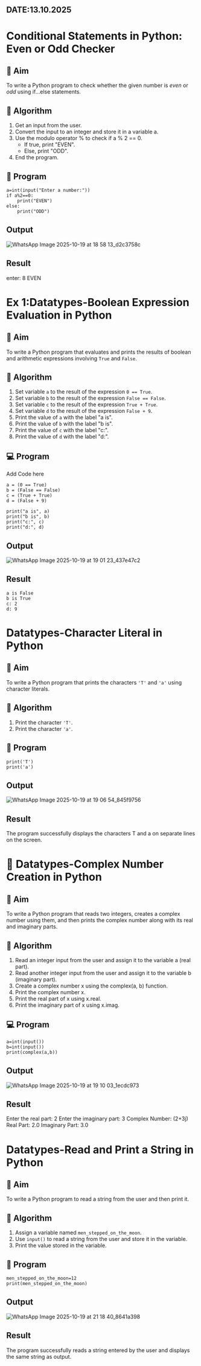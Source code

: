 ## DATE:13.10.2025
# Conditional Statements in Python: Even or Odd Checker

## 🎯 Aim
To write a Python program to check whether the given number is *even* or *odd* using if...else statements.

## 🧠 Algorithm
1. Get an input from the user.
2. Convert the input to an integer and store it in a variable a.
3. Use the modulo operator % to check if a % 2 == 0.
   - If true, print "EVEN".
   - Else, print "ODD".
4. End the program.

## 🧾 Program

```
a=int(input("Enter a number:"))
if a%2==0:
    print("EVEN")
else:
    print("ODD")
```     
## Output
![WhatsApp Image 2025-10-19 at 18 58 13_d2c3758c](https://github.com/user-attachments/assets/23f0e2be-0502-4cd1-af3d-f29eb9392a2e)

## Result
enter: 8
EVEN

# Ex 1:Datatypes-Boolean Expression Evaluation in Python

## 🎯 Aim
To write a Python program that evaluates and prints the results of boolean and arithmetic expressions involving `True` and `False`.

## 🧠 Algorithm
1. Set variable `a` to the result of the expression `0 == True`.
2. Set variable `b` to the result of the expression `False == False`.
3. Set variable `c` to the result of the expression `True + True`.
4. Set variable `d` to the result of the expression `False + 9`.
5. Print the value of `a` with the label "a is".
6. Print the value of `b` with the label "b is".
7. Print the value of `c` with the label "c:".
8. Print the value of `d` with the label "d:".

## 💻 Program
Add Code here
```
a = (0 == True)
b = (False == False)
c = (True + True)
d = (False + 9)

print("a is", a)
print("b is", b)
print("c:", c)
print("d:", d)
```



## Output
![WhatsApp Image 2025-10-19 at 19 01 23_437e47c2](https://github.com/user-attachments/assets/33734e51-a2c5-475b-831c-21718b8e9344)


## Result
```
a is False
b is True
c: 2
d: 9
```
# Datatypes-Character Literal in Python

## 🎯 Aim
To write a Python program that prints the characters `'T'` and `'a'` using character literals.

## 🧠 Algorithm
1. Print the character `'T'`.
2. Print the character `'a'`.

## 🧾 Program
```
print('T')
print('a')
```

## Output
![WhatsApp Image 2025-10-19 at 19 06 54_845f9756](https://github.com/user-attachments/assets/d26e5b40-a24f-4211-ab4c-f9d90001b5bb)



## Result
The program successfully displays the characters T and a on separate lines on the screen.
# 🧮 Datatypes-Complex Number Creation in Python

## 🎯 Aim
To write a Python program that reads two integers, creates a complex number using them, and then prints the complex number along with its real and imaginary parts.

## 🧠 Algorithm
1. Read an integer input from the user and assign it to the variable a (real part).
2. Read another integer input from the user and assign it to the variable b (imaginary part).
3. Create a complex number x using the complex(a, b) function.
4. Print the complex number x.
5. Print the real part of x using x.real.
6. Print the imaginary part of x using x.imag.

## 💻 Program
```
a=int(input())
b=int(input())
print(complex(a,b))
```

## Output
![WhatsApp Image 2025-10-19 at 19 10 03_1ecdc973](https://github.com/user-attachments/assets/d9bd2826-3e41-4756-9b79-d41a42b0eab6)



## Result
Enter the real part: 2
Enter the imaginary part: 3
Complex Number: (2+3j)
Real Part: 2.0
Imaginary Part: 3.0
# Datatypes-Read and Print a String in Python

## 🎯 Aim
To write a Python program to read a string from the user and then print it.

## 🧠 Algorithm
1. Assign a variable named `men_stepped_on_the_moon`.
2. Use `input()` to read a string from the user and store it in the variable.
3. Print the value stored in the variable.

## 🧾 Program
```
men_stepped_on_the_moon=12
print(men_stepped_on_the_moon)
```
## Output

![WhatsApp Image 2025-10-19 at 21 18 40_8641a398](https://github.com/user-attachments/assets/828e89bc-25fe-46e8-9874-de6e1d04f21e)

## Result
The program successfully reads a string entered by the user and displays the same string as output.
